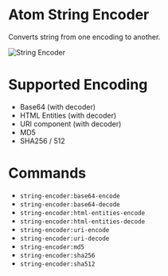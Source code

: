 # Atom String Encoder

Converts string from one encoding to another.

![String Encoder](http://f.cl.ly/items/3p3m2g0e2e3e0u1O0a0s/string-encoder.gif)

# Supported Encoding

* Base64 (with decoder)
* HTML Entities (with decoder)
* URI component (with decoder)
* MD5
* SHA256 / 512

# Commands

* `string-encoder:base64-encode`
* `string-encoder:base64-decode`
* `string-encoder:html-entities-encode`
* `string-encoder:html-entities-decode`
* `string-encoder:uri-encode`
* `string-encoder:uri-decode`
* `string-encoder:md5`
* `string-encoder:sha256`
* `string-encoder:sha512`

